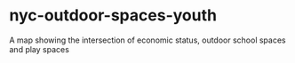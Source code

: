 # nyc-outdoor-spaces-youth
 A map showing the intersection of economic status, outdoor school spaces and play spaces

